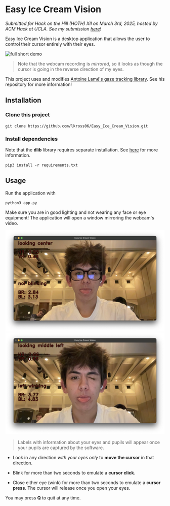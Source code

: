 # Easy Ice Cream Vision

*Submitted for Hack on the Hill (HOTH) XII on March 3rd, 2025, hosted by ACM Hack at UCLA. See my submission [here](https://devpost.com/software/easy-ice-cream-vision)!*

Easy Ice Cream Vision is a desktop application that allows the user to control their cursor entirely with their eyes.

![full short demo](media/demo.gif)

> Note that the webcam recording is *mirrored*, so it looks as though the cursor is going in the reverse direction of my eyes.


This project uses and modifies [Antoine Lamé's gaze tracking library](https://github.com/antoinelame/GazeTracking?tab=readme-ov-file). See his repository for more information!

## Installation
### Clone this project

```
git clone https://github.com/lkross06/Easy_Ice_Cream_Vision.git
```

### Install dependencies

Note that the **dlib** library requires separate installation. See [here](https://pyimagesearch.com/2017/03/27/how-to-install-dlib/) for more information.

```
pip3 install -r requirements.txt
```

## Usage

Run the application with

```
python3 app.py
```

Make sure you are in good lighting and not wearing any face or eye equipment! The application will open a window mirroring the webcam's video. 

![onload demo](media/demo2.png)
![wink demo](media/wink.png)

> Labels with information about your eyes and pupils will appear once your pupils are captured by the software.

- Look in any direction *with your eyes only* to **move the cursor** in that direction.

- Blink for more than two seconds to emulate a **cursor click**.

- Close either eye (wink) for more than two seconds to emulate a **cursor press**. The cursor will release once you open your eyes.

You may press **Q** to quit at any time.
